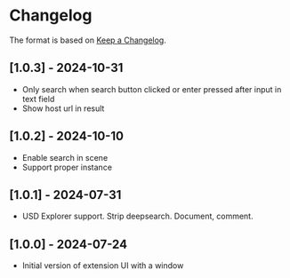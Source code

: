 # Changelog

The format is based on [Keep a Changelog](https://keepachangelog.com/en/1.0.0/).

## [1.0.3] - 2024-10-31
- Only search when search button clicked or enter pressed after input in text field
- Show host url in result

## [1.0.2] - 2024-10-10
- Enable search in scene
- Support proper instance

## [1.0.1] - 2024-07-31
- USD Explorer support. Strip deepsearch. Document, comment.

## [1.0.0] - 2024-07-24
- Initial version of extension UI with a window
